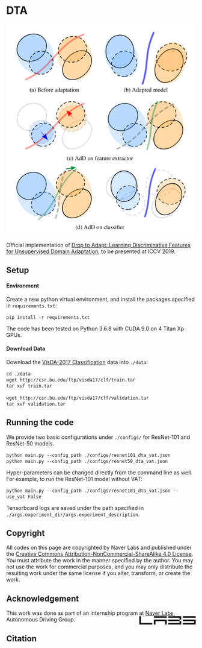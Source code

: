 # DTA

<p align="center"> 
<img src="./figures/dta_figure.png">
</p>

Official implementation of [Drop to Adapt: Learning Discriminative Features for Unsupervised Domain 
Adaptation](./main.py), to be presented at ICCV 2019.

## Setup

#### Environment
Create a new python virtual environment, and install the packages specified in ```requirements.txt```:

```
pip install -r requirements.txt
```

The code has been tested on Python 3.6.8 with CUDA 9.0 on 4 Titan Xp GPUs.

#### Download Data
Download the [VisDA-2017 Classification](https://github.com/VisionLearningGroup/taskcv-2017-public/tree/master/classification)
data into ```./data```:

```
cd ./data
wget http://csr.bu.edu/ftp/visda17/clf/train.tar
tar xvf train.tar

wget http://csr.bu.edu/ftp/visda17/clf/validation.tar
tar xvf validation.tar  
```

## Running the code

We provide two basic configurations under ```./configs/```
for ResNet-101 and ResNet-50 models. 
```
python main.py --config_path ./configs/resnet101_dta_vat.json
python main.py --config_path ./configs/resnet50_dta_vat.json
```

Hyper-parameters can be changed directly from the command line as well. 
For example, to run the ResNet-101 model without VAT:

```
python main.py --config_path ./configs/resnet101_dta_vat.json --use_vat False
```

Tensorboard logs are saved under the path specified in ```./args.experiment_dir/args.experiment_description```.

## Copyright

All codes on this page are copyrighted by Naver Labs 
and published under the [Creative Commons Attribution-NonCommercial-ShareAlike 4.0 License](https://creativecommons.org/licenses/by-nc-sa/4.0/). 
You must attribute the work in the manner specified by the author. 
You may not use the work for commercial purposes, and you may only distribute the resulting work 
under the same license if you alter, transform, or create the work.

## Acknowledgement  
<div>
This work was done as part of an internship program at <a href='https://www.naverlabs.com/en/'>Naver Labs</a>, Autonomous Driving Group.
<img src='./figures/NAVER%20LABS%20LOGO_BLACK.png' width='150'  align='right'/>
</div>


## Citation

